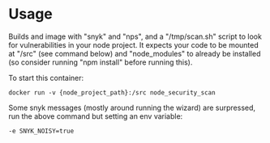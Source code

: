 # Usage

Builds and image with "snyk" and "nps", and a "/tmp/scan.sh" script to look for vulnerabilities in your node project. It
expects your code to be mounted at "/src" (see command below) and "node_modules" to already be installed (so consider
running "npm install" before running this).

To start this container:

    docker run -v {node_project_path}:/src node_security_scan

Some snyk messages (mostly around running the wizard) are surpressed, run the above command but setting an env variable:

    -e SNYK_NOISY=true
